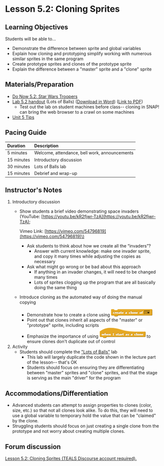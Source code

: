 # Lesson 5.2: Cloning Sprites

## Learning Objectives

Students will be able to...

* Demonstrate the difference between sprite and global variables
* Explain how cloning and prototyping simplify working with numerous similar sprites in the same program
* Create prototype sprites and clones of the prototype sprite
* Explain the difference between a "master" sprite and a "clone" sprite

## Materials/Preparation

* [Do Now 5.2: Star Wars Troopers ](do_now_52.md)
* [Lab 5.2 handout](lab_52.md) \(Lots of Balls\) \([Download in Word](https://github.com/TEALSK12/introduction-to-computer-science/raw/master/Unit%205%20Word/Lab%205.2%20Lots%20of%20Balls.docx)\) \([Link to PDF](https://github.com/TEALSK12/introduction-to-computer-science/raw/master/Unit%205%20PDF/Lab%205.2%20Lots%20of%20Balls.pdf)\)
  * Test out the lab on student machines before class--  cloning in SNAP! can bring the web browser to a crawl on some machines
* [Unit 5 Tips](https://github.com/doingweb/introduction-to-computer-science/tree/2be097d7d27009602b7796d96f71602e46923ac4/unit_5_tips.md)

## Pacing Guide

| Duration | Description |
| :--- | :--- |
| 5 minutes | Welcome, attendance, bell work, announcements |
| 15 minutes | Introductory discussion |
| 30 minutes | Lots of Balls lab |
| 15 minutes | Debrief and wrap-up |

## Instructor's Notes

1. Introductory discussion
   * Show students a brief video demonstrating space invaders \(YouTube: [https://youtu.be/kR2fjwr-TzA](https://youtu.be/kR2fjwr-TzA);

     Vimeo Link: [https://vimeo.com/54796819](https://vimeo.com/54796819)\)

     * Ask students to think about how we create all the “invaders”?
       * Answer with current knowledge: make one invader sprite, and copy it many times while adjusting the copies as necessary
     * Ask what might go wrong or be bad about this approach
       * If anything in an invader changes, it will need to be changed many times
       * Lots of sprites clogging up the program that are all basically doing the same thing

   * Introduce cloning as the automated way of doing the manual copying
     * Demonstrate how to create a clone using ![](../../.gitbook/assets/createacloneof.png)
     * Point out that clones inherit all aspects of the "master" or "prototype" sprite, including scripts
     * Emphasize the importance of using ![](../../.gitbook/assets/whenistartasaclone.png) to ensure clones don't duplicate out of control
2. Activity
   * Students should complete the ["Lots of Balls"](lab_52.md) lab
     * This lab will largely duplicate the code shown in the lecture part of the lesson-- that's OK
     * Students should focus on ensuring they are differentiating between "master" sprites and "clone" sprites, and that the stage is serving as the main "driver" for the program

## Accommodations/Differentiation

* Advanced students can attempt to assign properties to clones \(color, size, etc.\) so that not all clones look alike.  To do this, they will need to use a global variable to temporary hold the value that can be "claimed" by the clone.
* Struggling students should focus on just creating a single clone from the prototype and not worry about creating multiple clones.

## Forum discussion

 [Lesson 5.2: Cloning Sprites \(TEALS Discourse account required\).](http://forums.tealsk12.org/c/intro-unit-5-cloning/lesson-5-2-cloning-sprites)

